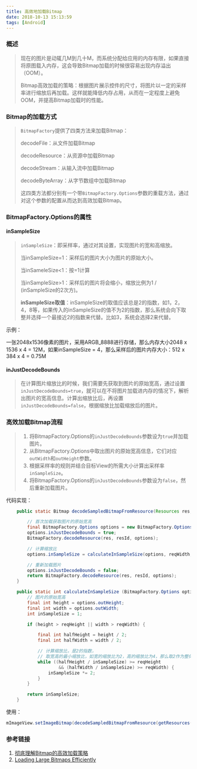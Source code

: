 ```yaml
---
title: 高效地加载Bitmap
date: 2018-10-13 15:13:59
tags: [Android]
---
```


### 概述

>现在的图片是动辄几M到几十M，而系统分配给应用的内存有限，如果直接将原图载入内存，这会导致Bitmap加载的时候很容易出现内存溢出（OOM）。
>
>Bitmap高效加载的策略：根据图片展示控件的尺寸，将图片以一定的采样率进行缩放后再加载。这样就能降低内存占用，从而在一定程度上避免OOM，并提高Bitmap加载时的性能。

<!--more-->

### Bitmap的加载方式

> `BitmapFactory`提供了四类方法来加载Bitmap：
>
> decodeFile：从文件加载Bitmap
>
> decodeResource：从资源中加载Bitmap
>
> decodeStream：从输入流中加载Bitmap
>
> decodeByteArray：从字节数组中加载Bitmap
>
> 这四类方法都分别有一个带`BitmapFactory.Options`参数的重载方法，通过对这个参数的配置从而达到高效加载Bitmap。

### BitmapFactory.Options的属性

#### inSampleSize

> `inSampleSize`：即采样率，通过对其设置，实现图片的宽和高缩放。
>
> 当inSampleSize=1：采样后的图片大小为图片的原始大小。
>
> 当inSameleSize<1：按=1计算
>
> 当inSampleSize>1：采样后的图片将会缩小，缩放比例为1 / (inSampleSize的2次方)。
>
> **inSampleSize取值**：inSampleSize的取值应该总是2的指数，如1，2，4，8等，如果传入的inSampleSize的值不为2的指数，那么系统会向下取整并选择一个最接近2的指数来代替。比如3，系统会选择2来代替。

示例：

一张2048x1536像素的图片，采用ARGB_8888进行存储，那么内存大小2048 x 1536 x 4 = 12M，如果inSampleSize = 4，那么采样后的图片内存大小：512 x 384 x 4 = 0.75M

#### inJustDecodeBounds

> 在计算图片缩放比的时候，我们需要先获取到图片的原始宽高，通过设置`inJustDecodeBounds=true`，就可以在不将图片加载进内存的情况下，解析出图片的宽高信息。计算出缩放比后，再设置`inJustDecodeBounds=false`，根据缩放比加载缩放后的图片。

### 高效加载Bitmap流程

> 1. 将BitmapFactory.Options的`inJustDecodeBounds`参数设为`true`并加载图片。
> 2. 从BitmapFactory.Options中取出图片的原始宽高信息，它们对应`outWidth`和`outHeight`参数。
> 3. 根据采样率的规则并结合目标View的所需大小计算出采样率`inSampleSize`。
> 4. 将BitmapFactory.Options的`inJustDecodeBounds`参数设为`false`，然后重新加载图片。

代码实现：

```java
    public static Bitmap decodeSampledBitmapFromResource(Resources res, int resId, int reqWidth, int reqHeight) {

        // 首次加载获取图片的原始宽高
        final BitmapFactory.Options options = new BitmapFactory.Options();
        options.inJustDecodeBounds = true;
        BitmapFactory.decodeResource(res, resId, options);

        // 计算缩放比
        options.inSampleSize = calculateInSampleSize(options, reqWidth, reqHeight);

        // 重新加载图片
        options.inJustDecodeBounds = false;
        return BitmapFactory.decodeResource(res, resId, options);
    }

    public static int calculateInSampleSize (BitmapFactory.Options options, int reqWidth, int reqHeight) {
        // 图片的原始宽高
        final int height = options.outHeight;
        final int width = options.outWidth;
        int inSampleSize = 1;

        if (height > reqHeight || width > reqWidth) {

            final int halfHeight = height / 2;
            final int halfWidth = width / 2;

            // 计算缩放比，是2的指数，
            // 取宽高的最小缩放比，如宽的缩放比为2，高的缩放比为4，那么取2作为整体的缩放比
            while ((halfHeight / inSampleSize) >= reqHeight
                    && (halfWidth / inSampleSize) >= reqWidth) {
                inSampleSize *= 2;
            }
        }

        return inSampleSize;
    }
```

使用：

```java
mImageView.setImageBitmap(decodeSampledBitmapFromResource(getResources(), R.id.myimage, 100, 100));
```



### 参考链接

1. [彻底理解Bitmap的高效加载策略](https://www.jianshu.com/p/5f02db4a225d)
2. [Loading Large Bitmaps Efficiently](https://developer.android.google.cn/topic/performance/graphics/load-bitmap)
